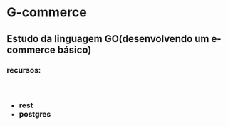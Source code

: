 <h1>G-commerce</h1>

<h2> Estudo da linguagem GO(desenvolvendo um e-commerce básico) </h2>

<h3> recursos:<h3> <br>
        <ul>
            <li>rest</li> 
            <li> postgres</li>
        </ul>
    </h3>